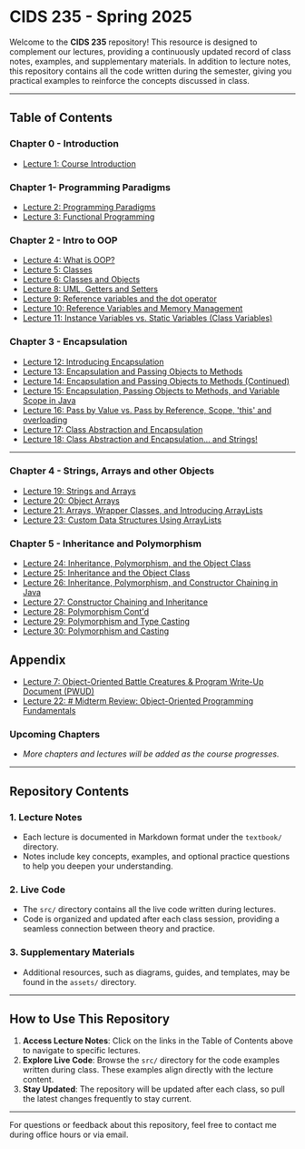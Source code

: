 # CIDS 235 - Spring 2025

Welcome to the **CIDS 235** repository! This resource is designed to complement our lectures, providing a continuously updated record of class notes, examples, and supplementary materials. In addition to lecture notes, this repository contains all the code written during the semester, giving you practical examples to reinforce the concepts discussed in class.

---

## **Table of Contents**

### Chapter 0 - Introduction
- [Lecture 1: Course Introduction](textbook/ch0/lecture1.md)
 
### Chapter 1- Programming Paradigms
- [Lecture 2: Programming Paradigms](textbook/ch1/lecture2.md)
- [Lecture 3: Functional Programming](textbook/ch1/lecture3.md)

### Chapter 2 - Intro to OOP
- [Lecture 4: What is OOP?](textbook/ch2/lecture4.md)
- [Lecture 5: Classes](textbook/ch2/lecture5.md)
- [Lecture 6: Classes and Objects](textbook/ch2/lecture6.md)
- [Lecture 8: UML, Getters and Setters](textbook/ch2/lecture8.md)
- [Lecture 9: Reference variables and the dot operator](textbook/ch2/lecture9.md)
- [Lecture 10: Reference Variables and Memory Management](textbook/ch2/lecture10.md)
- [Lecture 11: Instance Variables vs. Static Variables (Class Variables)](textbook/ch2/lecture11.md)

### Chapter 3 - Encapsulation
- [Lecture 12: Introducing Encapsulation](textbook/ch3/lecture12.md)
- [Lecture 13: Encapsulation and Passing Objects to Methods](textbook/ch3/lecture13.md)
- [Lecture 14: Encapsulation and Passing Objects to Methods (Continued)](textbook/ch3/lecture14.md)
- [Lecture 15: Encapsulation, Passing Objects to Methods, and Variable Scope in Java](textbook/ch3/lecture15.md)
- [Lecture 16: Pass by Value vs. Pass by Reference, Scope, 'this' and overloading](textbook/ch3/lecture16.md)
- [Lecture 17: Class Abstraction and Encapsulation](textbook/ch3/lecture17.md)
- [Lecture 18: Class Abstraction and Encapsulation... and Strings!](textbook/ch3/lecture18.md)
---
### Chapter 4 - Strings, Arrays and other Objects
- [Lecture 19: Strings and Arrays](textbook/ch4/lecture19.md)
- [Lecture 20: Object Arrays](textbook/ch4/lecture20.md)
- [Lecture 21: Arrays, Wrapper Classes, and Introducing ArrayLists](textbook/ch4/lecture21.md)
- [Lecture 23: Custom Data Structures Using ArrayLists](textbook/ch4/lecture23)

### Chapter 5 - Inheritance and Polymorphism
- [Lecture 24: Inheritance, Polymorphism, and the Object Class](textbook/ch5/lecture24.md)
- [Lecture 25: Inheritance and the Object Class](textbook/ch5/lecture25.md)
- [Lecture 26: Inheritance, Polymorphism, and Constructor Chaining in Java](textbook/ch5/lecture26.md)
- [Lecture 27: Constructor Chaining and Inheritance](textbook/ch5/lecture27.md)
- [Lecture 28: Polymorphism Cont'd](textbook/ch5/lecture28.md)
- [Lecture 29: Polymorphism and Type Casting](textbook/ch5/lecture29.md)
- [Lecture 30: Polymorphism and Casting](textbook/ch5/lecture30.md)
## Appendix
- [Lecture 7: Object-Oriented Battle Creatures & Program Write-Up Document (PWUD)](textbook/Appendix/lecture7.md)
- [Lecture 22: # Midterm Review: Object-Oriented Programming Fundamentals](textbook/Appendix/lecture22.md)
### **Upcoming Chapters**
- _More chapters and lectures will be added as the course progresses._

---

## **Repository Contents**

### **1. Lecture Notes**
- Each lecture is documented in Markdown format under the `textbook/` directory.
- Notes include key concepts, examples, and optional practice questions to help you deepen your understanding.

### **2. Live Code**
- The `src/` directory contains all the live code written during lectures.
- Code is organized and updated after each class session, providing a seamless connection between theory and practice.

### **3. Supplementary Materials**
- Additional resources, such as diagrams, guides, and templates, may be found in the `assets/` directory.

---

## **How to Use This Repository**

1. **Access Lecture Notes**: Click on the links in the Table of Contents above to navigate to specific lectures.
2. **Explore Live Code**: Browse the `src/` directory for the code examples written during class. These examples align directly with the lecture content.
3. **Stay Updated**: The repository will be updated after each class, so pull the latest changes frequently to stay current.

---

For questions or feedback about this repository, feel free to contact me during office hours or via email.

